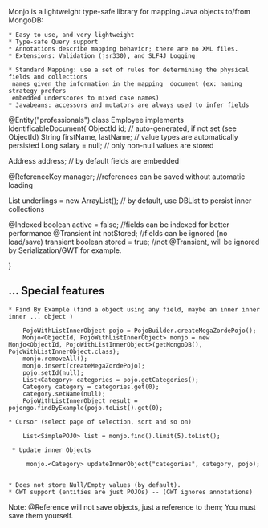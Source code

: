 Monjo is a lightweight type-safe library for mapping Java objects to/from MongoDB:

    * Easy to use, and very lightweight
    * Type-safe Query support
    * Annotations describe mapping behavior; there are no XML files.
    * Extensions: Validation (jsr330), and SLF4J Logging

    * Standard Mapping: use a set of rules for determining the physical fields and collections 
     names given the information in the mapping  document (ex: naming strategy prefers
     embedded underscores to mixed case names)
    * Javabeans: accessors and mutators are always used to infer fields 
    
@Entity("professionals")
class Employee implements IdentificableDocument<ObjectId>{
  ObjectId id; // auto-generated, if not set (see ObjectId)
  String firstName, lastName; // value types are automatically persisted
  Long salary = null; // only non-null values are stored 

  Address address; // by default fields are embedded

  @ReferenceKey<Employee> manager; //references can be saved without automatic loading
  
  List<Employee> underlings = new ArrayList<Employee>(); 
     // by default, use DBList to persist inner collections

  @Indexed boolean active = false; //fields can be indexed for better performance
  @Transient int notStored; //fields can be ignored (no load/save)
  transient boolean stored = true; //not @Transient, will be ignored by Serialization/GWT for example.

}

...
Special features
----------------

    * Find By Example (find a object using any field, maybe an inner inner inner ... object )

		PojoWithListInnerObject pojo = PojoBuilder.createMegaZordePojo();
		Monjo<ObjectId, PojoWithListInnerObject> monjo = new Monjo<ObjectId, PojoWithListInnerObject>(getMongoDB(), PojoWithListInnerObject.class);
		monjo.removeAll();
		monjo.insert(createMegaZordePojo);
		pojo.setId(null);
		List<Category> categories = pojo.getCategories();
		Category category = categories.get(0);
		category.setName(null);
		PojoWithListInnerObject result = pojongo.findByExample(pojo.toList().get(0);

    * Cursor (select page of selection, sort and so on) 
    
    	List<SimplePOJO> list = monjo.find().limit(5).toList();
     
     * Update inner Objects
     
     	 monjo.<Category> updateInnerObject("categories", category, pojo);
    

    * Does not store Null/Empty values (by default).
    * GWT support (entities are just POJOs) -- (GWT ignores annotations)


Note: @Reference will not save objects, just a reference to them; You must save them yourself. 